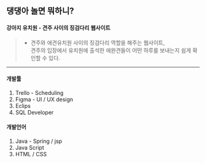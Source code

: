 ## 댕댕아 놀면 뭐하니? 
#### 강아지 유치원 - 견주 사이의 징검다리 웹사이트

> + 견주와 애견유치원 사이의 징검다리 역할을 해주는 웹사이트,  
  견주의 입장에서 유치원에 출석한 애완견들이 어떤 하루를 보내는지 쉽게 확인할 수 있다.
  
* * *

#### 개발툴   
1. Trello - Scheduling
2. Figma - UI / UX design
3. Eclips   
4. SQL Developer   


#### 개발언어   
1. Java - Spring / jsp
2. Java Script
3. HTML / CSS

